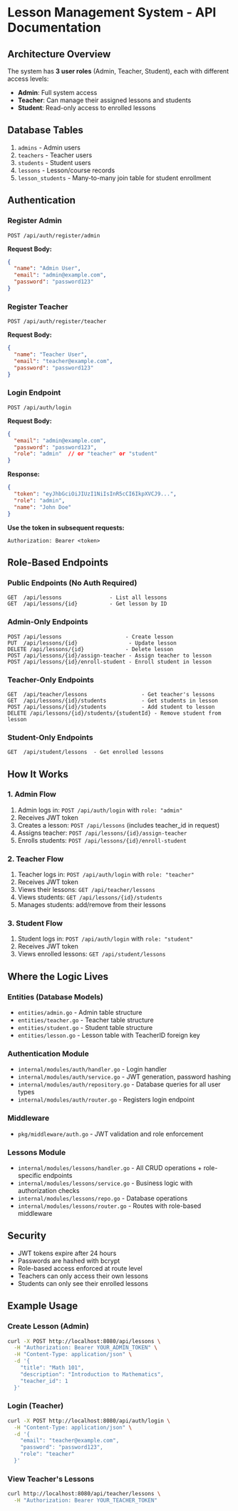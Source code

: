 # Lesson Management System - API Documentation

## Architecture Overview

The system has **3 user roles** (Admin, Teacher, Student), each with different access levels:

- **Admin**: Full system access
- **Teacher**: Can manage their assigned lessons and students
- **Student**: Read-only access to enrolled lessons

## Database Tables

1. `admins` - Admin users
2. `teachers` - Teacher users  
3. `students` - Student users
4. `lessons` - Lesson/course records
5. `lesson_students` - Many-to-many join table for student enrollment

## Authentication

### Register Admin
```
POST /api/auth/register/admin
```

**Request Body:**
```json
{
  "name": "Admin User",
  "email": "admin@example.com",
  "password": "password123"
}
```

### Register Teacher
```
POST /api/auth/register/teacher
```

**Request Body:**
```json
{
  "name": "Teacher User",
  "email": "teacher@example.com",
  "password": "password123"
}
```

### Login Endpoint
```
POST /api/auth/login
```

**Request Body:**
```json
{
  "email": "admin@example.com",
  "password": "password123",
  "role": "admin"  // or "teacher" or "student"
}
```

**Response:**
```json
{
  "token": "eyJhbGciOiJIUzI1NiIsInR5cCI6IkpXVCJ9...",
  "role": "admin",
  "name": "John Doe"
}
```

**Use the token in subsequent requests:**
```
Authorization: Bearer <token>
```

## Role-Based Endpoints

### Public Endpoints (No Auth Required)
```
GET  /api/lessons               - List all lessons
GET  /api/lessons/{id}          - Get lesson by ID
```

### Admin-Only Endpoints
```
POST /api/lessons                    - Create lesson
PUT  /api/lessons/{id}                - Update lesson
DELETE /api/lessons/{id}             - Delete lesson
POST /api/lessons/{id}/assign-teacher - Assign teacher to lesson
POST /api/lessons/{id}/enroll-student - Enroll student in lesson
```

### Teacher-Only Endpoints
```
GET  /api/teacher/lessons                 - Get teacher's lessons
GET  /api/lessons/{id}/students           - Get students in lesson
POST /api/lessons/{id}/students           - Add student to lesson
DELETE /api/lessons/{id}/students/{studentId} - Remove student from lesson
```

### Student-Only Endpoints
```
GET  /api/student/lessons  - Get enrolled lessons
```

## How It Works

### 1. Admin Flow
1. Admin logs in: `POST /api/auth/login` with `role: "admin"`
2. Receives JWT token
3. Creates a lesson: `POST /api/lessons` (includes teacher_id in request)
4. Assigns teacher: `POST /api/lessons/{id}/assign-teacher`
5. Enrolls students: `POST /api/lessons/{id}/enroll-student`

### 2. Teacher Flow
1. Teacher logs in: `POST /api/auth/login` with `role: "teacher"`
2. Receives JWT token  
3. Views their lessons: `GET /api/teacher/lessons`
4. Views students: `GET /api/lessons/{id}/students`
5. Manages students: add/remove from their lessons

### 3. Student Flow
1. Student logs in: `POST /api/auth/login` with `role: "student"`
2. Receives JWT token
3. Views enrolled lessons: `GET /api/student/lessons`

## Where the Logic Lives

### Entities (Database Models)
- `entities/admin.go` - Admin table structure
- `entities/teacher.go` - Teacher table structure
- `entities/student.go` - Student table structure
- `entities/lesson.go` - Lesson table with TeacherID foreign key

### Authentication Module
- `internal/modules/auth/handler.go` - Login handler
- `internal/modules/auth/service.go` - JWT generation, password hashing
- `internal/modules/auth/repository.go` - Database queries for all user types
- `internal/modules/auth/router.go` - Registers login endpoint

### Middleware
- `pkg/middleware/auth.go` - JWT validation and role enforcement

### Lessons Module
- `internal/modules/lessons/handler.go` - All CRUD operations + role-specific endpoints
- `internal/modules/lessons/service.go` - Business logic with authorization checks
- `internal/modules/lessons/repo.go` - Database operations
- `internal/modules/lessons/router.go` - Routes with role-based middleware

## Security

- JWT tokens expire after 24 hours
- Passwords are hashed with bcrypt
- Role-based access enforced at route level
- Teachers can only access their own lessons
- Students can only see their enrolled lessons

## Example Usage

### Create Lesson (Admin)
```bash
curl -X POST http://localhost:8080/api/lessons \
  -H "Authorization: Bearer YOUR_ADMIN_TOKEN" \
  -H "Content-Type: application/json" \
  -d '{
    "title": "Math 101",
    "description": "Introduction to Mathematics",
    "teacher_id": 1
  }'
```

### Login (Teacher)
```bash
curl -X POST http://localhost:8080/api/auth/login \
  -H "Content-Type: application/json" \
  -d '{
    "email": "teacher@example.com",
    "password": "password123",
    "role": "teacher"
  }'
```

### View Teacher's Lessons
```bash
curl http://localhost:8080/api/teacher/lessons \
  -H "Authorization: Bearer YOUR_TEACHER_TOKEN"
```

